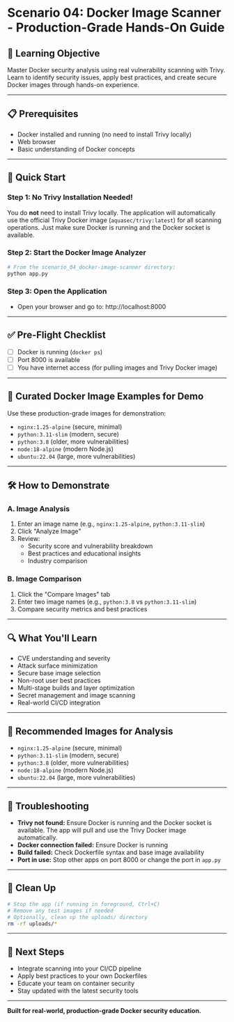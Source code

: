 # Scenario 04: Docker Image Scanner - Production-Grade Hands-On Guide

## 🎯 **Learning Objective**
Master Docker security analysis using real vulnerability scanning with Trivy. Learn to identify security issues, apply best practices, and create secure Docker images through hands-on experience.

---

## 📋 **Prerequisites**
- Docker installed and running (no need to install Trivy locally)
- Web browser
- Basic understanding of Docker concepts

---

## 🚀 **Quick Start**

### **Step 1: No Trivy Installation Needed!**
You do **not** need to install Trivy locally. The application will automatically use the official Trivy Docker image (`aquasec/trivy:latest`) for all scanning operations. Just make sure Docker is running and the Docker socket is available.

### **Step 2: Start the Docker Image Analyzer**
```bash
# From the scenario_04_docker-image-scanner directory:
python app.py
```

### **Step 3: Open the Application**
- Open your browser and go to: http://localhost:8000

---

## ✅ **Pre-Flight Checklist**
- [ ] Docker is running (`docker ps`)
- [ ] Port 8000 is available
- [ ] You have internet access (for pulling images and Trivy Docker image)

---

## 🐳 **Curated Docker Image Examples for Demo**

Use these production-grade images for demonstration:

- `nginx:1.25-alpine` (secure, minimal)
- `python:3.11-slim` (modern, secure)
- `python:3.8` (older, more vulnerabilities)
- `node:18-alpine` (modern Node.js)
- `ubuntu:22.04` (large, more vulnerabilities)

---

## 🛠️ **How to Demonstrate**

### **A. Image Analysis**
1. Enter an image name (e.g., `nginx:1.25-alpine`, `python:3.11-slim`)
2. Click "Analyze Image"
3. Review:
   - Security score and vulnerability breakdown
   - Best practices and educational insights
   - Industry comparison

### **B. Image Comparison**
1. Click the "Compare Images" tab
2. Enter two image names (e.g., `python:3.8` vs `python:3.11-slim`)
3. Compare security metrics and best practices

---

## 🔍 **What You'll Learn**
- CVE understanding and severity
- Attack surface minimization
- Secure base image selection
- Non-root user best practices
- Multi-stage builds and layer optimization
- Secret management and image scanning
- Real-world CI/CD integration

---

## 🧪 **Recommended Images for Analysis**
- `nginx:1.25-alpine` (secure, minimal)
- `python:3.11-slim` (modern, secure)
- `python:3.8` (older, more vulnerabilities)
- `node:18-alpine` (modern Node.js)
- `ubuntu:22.04` (large, more vulnerabilities)

---

## 🔧 **Troubleshooting**
- **Trivy not found:** Ensure Docker is running and the Docker socket is available. The app will pull and use the Trivy Docker image automatically.
- **Docker connection failed:** Ensure Docker is running
- **Build failed:** Check Dockerfile syntax and base image availability
- **Port in use:** Stop other apps on port 8000 or change the port in `app.py`

---

## 🧹 **Clean Up**
```bash
# Stop the app (if running in foreground, Ctrl+C)
# Remove any test images if needed
# Optionally, clean up the uploads/ directory
rm -rf uploads/*
```

---

## 🎯 **Next Steps**
- Integrate scanning into your CI/CD pipeline
- Apply best practices to your own Dockerfiles
- Educate your team on container security
- Stay updated with the latest security tools

---

**Built for real-world, production-grade Docker security education.** 